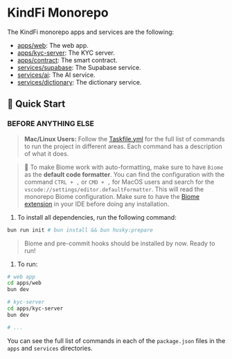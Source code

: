# KindFi Monorepo

The KindFi monorepo apps and services are the following:

- [apps/web](./apps/web): The web app.
- [apps/kyc-server](./apps/kyc-server): The KYC server.
- [apps/contract](./apps/contract): The smart contract.
- [services/supabase](./services/supabase): The Supabase service.
- [services/ai](./services/ai): The AI service.
- [services/dictionary](./services/dictionary): The dictionary service.

## 🚀 Quick Start

### BEFORE ANYTHING ELSE

> **Mac/Linux Users:** Follow the [Taskfile.yml](./Taskfile.yml) for the full list of commands to run the project in different areas. Each command has a description of what it does.

> 👀 To make Biome work with auto-formatting, make sure to have `Biome` as the **default code formatter**. You can find the configuration with the command `CTRL + ,` or `CMD + ,` for MacOS users and search for the `vscode://settings/editor.defaultFormatter`. This will read the monorepo Biome configuration. Make sure to have the [Biome extension](https://marketplace.visualstudio.com/items?itemName=biomejs.biome) in your IDE before doing any installation.

1. To install all dependencies, run the following command:

```bash
bun run init # bun install && bun husky:prepare
```

> Biome and pre-commit hooks should be installed by now. Ready to run!

1. To run:

```bash
# web app
cd apps/web
bun dev

# kyc-server
cd apps/kyc-server
bun dev

# ...
```

You can see the full list of commands in each of the `package.json` files in the `apps` and `services` directories.
